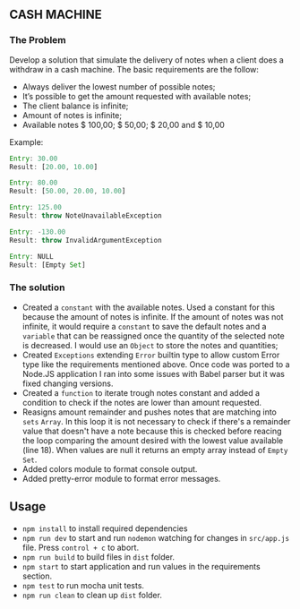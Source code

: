 ## CASH MACHINE

### The Problem
Develop a solution that simulate the delivery of notes when a client does a withdraw in a cash machine.
The basic requirements are the follow:

* Always deliver the lowest number of possible notes;
* It’s possible to get the amount requested with available notes;
* The client balance is infinite;
* Amount of notes is infinite;
* Available notes $ 100,00; $ 50,00; $ 20,00 and $ 10,00

Example:
```javascript
Entry: 30.00
Result: [20.00, 10.00]

Entry: 80.00
Result: [50.00, 20.00, 10.00]

Entry: 125.00
Result: throw NoteUnavailableException

Entry: -130.00
Result: throw InvalidArgumentException

Entry: NULL
Result: [Empty Set]
```

### The solution
* Created a `constant` with the available notes. Used a constant for this because the amount of notes is infinite. If the amount of notes was not infinite, it would require a `constant` to save the default notes and a `variable` that can be reassigned once the quantity of the selected note is decreased. I would use an `Object` to store the notes and quantities;
* Created `Exceptions` extending `Error` builtin type to allow custom Error type like the requirements mentioned above. Once code was ported to a Node.JS application I ran into some issues with Babel parser but it was fixed changing versions.
* Created a `function` to iterate trough notes constant and added a condition to check if the notes are lower than amount requested.
* Reasigns amount remainder and pushes notes that are matching into `sets` `Array`. In this loop it is not necessary to check if there's a remainder value that doesn't have a note because this is checked before reacing the loop comparing the amount desired with the lowest value available (line 18). When values are null it returns an empty array instead of `Empty Set`.
* Added colors module to format console output.
* Added pretty-error module to format error messages.

## Usage

* `npm install` to install required dependencies
* `npm run dev` to start and run `nodemon` watching for changes in `src/app.js` file. Press `control + c` to abort.
* `npm run build` to build files in `dist` folder.
* `npm start` to start application and run values in the requirements section.
* `npm test` to run mocha unit tests.
* `npm run clean` to clean up `dist` folder.

